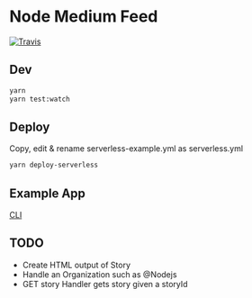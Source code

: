 # Node Medium Feed

[![Travis](https://img.shields.io/travis/franklintarter/node-medium-feed.svg)](https://travis-ci.org/franklintarter/node-medium-feed)

## Dev

```bash
yarn
yarn test:watch
```

## Deploy

Copy, edit & rename serverless-example.yml as serverless.yml

```bash
yarn deploy-serverless
```

## Example App

[CLI](https://github.com/franklintarter/node-medium-feed-cli)

## TODO

- Create HTML output of Story
- Handle an Organization such as @Nodejs
- GET story Handler gets story given a storyId
